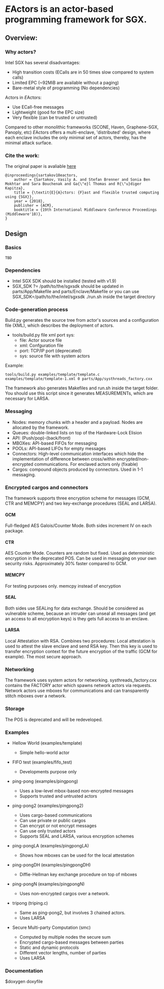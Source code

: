 # *E*Actors is an actor-based programming framework for SGX.

## Overview:

### Why actors? 

Intel SGX has several disadvantages: 
* High transition costs (ECalls are in 50 times slow compared to system calls)
* Limited EPC (~92MiB are available without a paging)  
* Bare-metal style of programming (No dependencies) 

Actors in *E*Actors:
* Use ECall-free messages
* Lightweight (good for  the EPC size) 
* Very flexible (can be trusted or untrusted) 

Compared to other monolithic frameworks (SCONE, Haven, Graphene-SGX, Panoply, etc) *E*Actors offers a multi-enclave, 'distributed' design, where each enclave includes the only minimal set of actors, thereby, has the minimal attack surface. 

### Cite the work: 

The original paper is avaliable [here](https://www.ibr.cs.tu-bs.de/users/sartakov/papers/sartakov18eactors.pdf)

```
@inproceedings{sartakov18eactors,
    author = {Sartakov, Vasily A. and Stefan Brenner and Sonia Ben Mokhtar and Sara Bouchenak and Ga{\"e}l Thomas and R{\"u}diger Kapitza},
    title = {\textit{E}{A}ctors: {F}ast and flexible trusted computing using {SGX}},
    year = {2018},
    publisher = {ACM},
    booktitle = {19th International Middleware Conference Proceedings (Middleware'18)},
}
```


## Design

### Basics

    TBD

### Dependencies

* Intel SGX SDK should be installed (tested with v1.9)
* SGX_SDK ?= /path/to/the/sgxsdk should be updated in parts/App/Makefile and parts/Enclave/Makefile or you can use SGX_SDK=/path/to/the/intel/sgxsdk ./run.sh inside the target directory

### Code-generation process

Build.py generates the source tree from actor's sources and a configuration file (XML), which describes the deployment of actors.

* tools/build.py file xml port sys:
    -  file: Actor source file
    - xml: Confguration file
    - port: TCP/IP port (deprecated)
    - sys: source file with system actors

Example:
```
tools/build.py examples/template/template.c examples/template/template-1.xml 0 parts/App/systhreads_factory.cxx
```

The framework also generates  Makefiles and run.sh inside the target folder. You should use this script since it generates MEASUREMENTs, which are necessary for LARSA.

### Messaging 

* Nodes: memory chunks with a header and a payload. Nodes are allocated by the framework.
* Queues: double-linked lists on top of the Hardware-Lock Elision
* API: (Push/pop)-(back/front)
* MBOXes: API-based FIFOs for messaging
* POOLs: API-based LIFOs for empty messages
* Connectors: High-level communication interfaces which hide the implementation of difference between cross/within encrypted/non-encrypted communications. For enclaved actors only (fixable)
* Cargos: compound objects produced by connectors. Used in 1-1 messaging. 

### Encrypted cargos and connectors

The framework supports three encryption scheme for messages (GCM, CTR and MEMCPY) and two key-exchange procedures (SEAL and LARSA).

#### GCM
Full-fledged AES Galois/Counter Mode. Both sides increment IV on each package.

#### CTR
AES Counter Mode. Counters are random but fixed. Used as deterministic encryption in the deprecated POS. Can be used in messaging on your own security risks. Approximately 30% faster compared to GCM.

#### MEMCPY 
For testing purposes only. memcpy instead of encryption 

#### SEAL
Both sides use SEALing for data exchange. Should be considered as vulnerable scheme, because an intruder can unseal all messages (and get an access to all encryption keys) is they gets full access to an enclave.

#### LARSA
Local Attestation with RSA. Combines two procedures: Local attestation is used to attest the slave enclave and send RSA key. Then this key is used to transfer encryption context for the future encryption of the traffic (GCM for example). The most secure approach.

### Networking 

The framework uses system actors for networking. systhreads_factory.cxx contains the FACTORY actor which spawns network actors via requests. Network actors use mboxes for communications and can transparently stitch mboxes over a network.

### Storage

The POS is deprecated and will be redeveloped. 

### Examples

* Hellow World (examples/template)
    - Simple hello-world actor

* FIFO test (examples/fifo_test)
    - Developments purpose only

* ping-pong (examples/pingpong)
    - Uses a low-level mbox-based non-encrypted messages
    - Supports trusted and untrusted actors

* ping-pong2 (examples/pingpong2)
    - Uses cargo-based communications
    - Can use private or public cargos
    - Can encrypt or not encrypt messages
    - Can use only trusted actors
    - Supports SEAL and LARSA, various encryption schemes

* ping-pongLA (examples/pingpongLA)
    - Shows how mboxes can be used for the local attestation

* ping-pongDH (examples/pingpongDH)
    - Diffie-Hellman key exchange procedure on top of mboxes

* ping-pongN (examples/pingpongN)
    - Uses non-encrypted cargos over a network.

* tripong (triping.c)
    - Same as ping-pong2, but involves 3 chained actors.
    - Uses LARSA

* Secure Multi-party Computation (smc)
    - Computed by multiple nodes the secure sum
    - Encrypted cargo-based messages between parties
    - Static and dynamic protocols
    - Different vector lengths, number of parties
    - Uses LARSA

### Documentation

$doxygen doxyfile 
